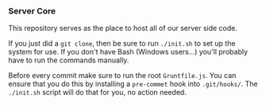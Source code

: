 ### Server Core

This repository serves as the place to host all of our server side code.

If you just did a `git clone`, then be sure to run `./init.sh` to set up the
system for use. If you don't have Bash (Windows users...) you'll probably have
to run the commands manually.

Before every commit make sure to run the root `Gruntfile.js`. You can ensure
that you do this by installing a `pre-commet` hook into `.git/hooks/`. The
`./init.sh` script will do that for you, no action needed.

